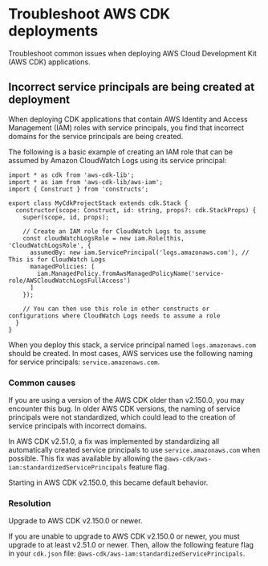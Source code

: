 # Troubleshoot AWS CDK deployments<a name="deploy-troubleshoot"></a>

Troubleshoot common issues when deploying AWS Cloud Development Kit (AWS CDK) applications.

## Incorrect service principals are being created at deployment<a name="deploy-troubleshoot-sp"></a>

When deploying CDK applications that contain AWS Identity and Access Management (IAM) roles with service principals, you find that incorrect domains for the service principals are being created.

The following is a basic example of creating an IAM role that can be assumed by Amazon CloudWatch Logs using its service principal:

```
import * as cdk from 'aws-cdk-lib';
import * as iam from 'aws-cdk-lib/aws-iam';
import { Construct } from 'constructs';

export class MyCdkProjectStack extends cdk.Stack {
  constructor(scope: Construct, id: string, props?: cdk.StackProps) {
    super(scope, id, props);

    // Create an IAM role for CloudWatch Logs to assume
    const cloudWatchLogsRole = new iam.Role(this, 'CloudWatchLogsRole', {
      assumedBy: new iam.ServicePrincipal('logs.amazonaws.com'), // This is for CloudWatch Logs
      managedPolicies: [
        iam.ManagedPolicy.fromAwsManagedPolicyName('service-role/AWSCloudWatchLogsFullAccess')
      ]
    });

    // You can then use this role in other constructs or configurations where CloudWatch Logs needs to assume a role
  }
}
```

When you deploy this stack, a service principal named `logs.amazonaws.com` should be created. In most cases, AWS services use the following naming for service principals: `service.amazonaws.com`.

### Common causes<a name="deploy-troubleshoot-sp-causes"></a>

If you are using a version of the AWS CDK older than v2.150.0, you may encounter this bug. In older AWS CDK versions, the naming of service principals were not standardized, which could lead to the creation of service principals with incorrect domains.

In AWS CDK v2.51.0, a fix was implemented by standardizing all automatically created service principals to use `service.amazonaws.com` when possible. This fix was available by allowing the `@aws-cdk/aws-iam:standardizedServicePrincipals` feature flag.

Starting in AWS CDK v2.150.0, this became default behavior.

### Resolution<a name="deploy-troubleshoot-sp-resolution"></a>

Upgrade to AWS CDK v2.150.0 or newer.

If you are unable to upgrade to AWS CDK v2.150.0 or newer, you must upgrade to at least v2.51.0 or newer. Then, allow the following feature flag in your `cdk.json` file: `@aws-cdk/aws-iam:standardizedServicePrincipals`.